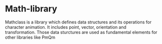 # Math-library


Mathclass is a library which defines data structures and its operations for character animation.
It includes point, vector, orientation and transformation.
Those data sturctures are used as fundamental elements for other libraries like PmQm
